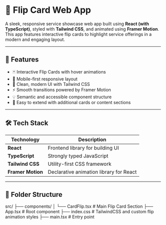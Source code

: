 # 🚀 Flip Card Web App

A sleek, responsive service showcase web app built using **React (with TypeScript)**, styled with **Tailwind CSS**, and animated using **Framer Motion**. This app features interactive flip cards to highlight service offerings in a modern and engaging layout.

---

## 🌟 Features

- 🃏 Interactive Flip Cards with hover animations
- 📱 Mobile-first responsive layout
- 🎨 Clean, modern UI with Tailwind CSS
- ⚡ Smooth transitions powered by Framer Motion
- 💡 Semantic and accessible component structure
- 🔧 Easy to extend with additional cards or content sections

---

## 🛠️ Tech Stack

| Technology       | Description                              |
|------------------|------------------------------------------|
| **React**        | Frontend library for building UI         |
| **TypeScript**   | Strongly typed JavaScript                |
| **Tailwind CSS** | Utility-first CSS framework              |
| **Framer Motion**| Declarative animation library for React  |

---

## 📁 Folder Structure
src/
├── components/
│ └── CardFlip.tsx # Main Flip Card Section
├── App.tsx # Root component
├── index.css # TailwindCSS and custom flip animation styles
├── main.tsx # Entry point

